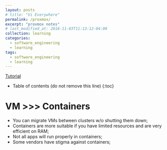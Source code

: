 ```yaml
---
layout: posts
# title: "Vi Everywhere"
permalink: /proxmox/
excerpt: "proxmox notes"
# last_modified_at: 2016-11-03T11:13:12-04:00
collection: learning
categories:
  - software_engineering
  - learning
tags:
  - software_engineering
  - learning
---
```


[Tutorial](https://www.youtube.com/watch?v=LCjuiIswXGs&list=PLT98CRl2KxKHnlbYhtABg6cF50bYa8Ulo)

* Table of contents (do not remove this line)
{:toc}

# VM >>> Containers
- You can migrate VMs between clusters w/o shutting them down;
- Containers are more suitable if you have limited resources and are very efficient on RAM;
- Not all apps will run properly in containers;
- Some vendors have stigma against containers;
